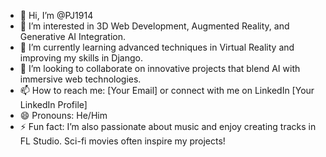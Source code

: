 - 👋 Hi, I’m @PJ1914
- 👀 I’m interested in 3D Web Development, Augmented Reality, and Generative AI Integration.
- 🌱 I’m currently learning advanced techniques in Virtual Reality and improving my skills in Django.
- 💞️ I’m looking to collaborate on innovative projects that blend AI with immersive web technologies.
- 📫 How to reach me: [Your Email] or connect with me on LinkedIn [Your LinkedIn Profile]
- 😄 Pronouns: He/Him
- ⚡ Fun fact: I’m also passionate about music and enjoy creating tracks in FL Studio. Sci-fi movies often inspire my projects!

